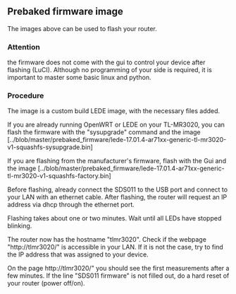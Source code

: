 ## Prebaked firmware image
The images above can be used to flash your router.

### Attention
the firmware does not come with the gui to control your device after flashing (LuCI).
Although no programming of your side is required, it is important to master some basic linux and python.

### Procedure
The image is a custom build LEDE image, with the necessary files added.

If you are already running OpenWRT or LEDE on your TL-MR3020, you can flash the firmware with the "sysupgrade" command and the image [../blob/master/prebaked_firmware/lede-17.01.4-ar71xx-generic-tl-mr3020-v1-squashfs-sysupgrade.bin]

If you are flashing from the manufacturer's firmware, flash with the Gui and the image [../blob/master/prebaked_firmware/lede-17.01.4-ar71xx-generic-tl-mr3020-v1-squashfs-factory.bin]

Before flashing, already connect the SDS011 to the USB port and connect to your LAN with an ethernet cable. After flashing, the router will request an IP address via dhcp through the ethernet port.

Flashing takes about one or two minutes. Wait until all LEDs have stopped blinking.

The router now has the hostname "tlmr3020". Check if the webpage "http://tlmr3020/" is accessible in your LAN. If it is not the case, try to find the IP address that was assigned to your device.

On the page http://tlmr3020/" you should see the first measurements after a few minutes. If the line "SDS011 firmware" is not filled out, do a hard reset of your router (power off/on).
